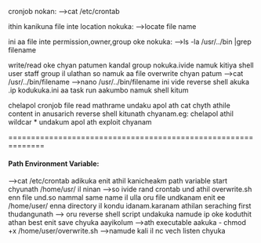 cronjob nokan:
    -->cat /etc/crontab
	
ithin kanikuna file inte location nokuka:
    -->locate file name

ini aa file inte permission,owner,group oke nokuka:
     -->ls -la /usr/../bin |grep filename

write/read oke chyan patumen kandal group nokuka.ivide namuk kitiya shell user staff group il ulathan so namuk aa file overwrite chyan patum
        -->cat /usr/../bin/filename
		-->nano /usr/../bin/filename
		ini vide reverse shell akuka .ip kodukuka.ini aa task run aakumbo namuk shell kitum

chelapol cronjob file read mathrame undaku apol ath cat chyth athile content in anusarich reverse shell kitunath chyanam.eg: chelapol athil wildcar * undakum apol ath exploit chyanam

==============================================================

#### Path Environment Variable:
-->cat /etc/crontab adikuka enit athil kanicheakm path variable start chyunath /home/usr/ il ninan 
-->so ivide rand crontab und athil overwrite.sh enn file und.so nammal same name il ulla oru file undkanam enit ee /home/user/ enna directory il kondu idanam.karanam athilan seraching first thudangunath
--> oru reverse shell script undakuka namude ip oke koduthit athan best enit save chyuka aayikolum
-->ath executable aakuka - chmod +x /home/user/overwrite.sh
-->namude kali il nc vech listen chyuka
